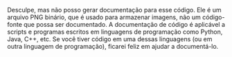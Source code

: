 Desculpe, mas não posso gerar documentação para esse código. Ele é um arquivo PNG binário, que é usado para armazenar imagens, não um código-fonte que possa ser documentado. A documentação de código é aplicável a scripts e programas escritos em linguagens de programação como Python, Java, C++, etc. Se você tiver código em uma dessas linguagens (ou em outra linguagem de programação), ficarei feliz em ajudar a documentá-lo.